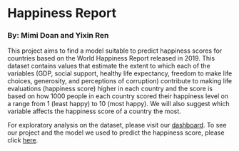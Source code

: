 # Happiness Report
### By: Mimi Doan and Yixin Ren

This project aims to find a model suitable to predict happiness scores for countries based on the World Happiness Report released in 2019.
This dataset contains values that estimate the extent to which each of the variables (GDP, social support, healthy life expectancy, freedom to make life choices, generosity, and perceptions of corruption) contribute to making life evaluations (happiness score) higher in each country and the score is based on how 
1000 people in each country scored their happiness level on a range from 1 (least happy) to 10 (most happy). 
We will also suggest which variable affects the happiness score of a country the most.

For exploratory analysis on the dataset, please visit our [dashboard](https://world-happiness-mimi-yixin.herokuapp.com/).
To see our project and the model we used to predict the happiness score, please click [here](https://deepnote.com/project/2de027ca-daed-4b18-944c-62472ea4ca95).
